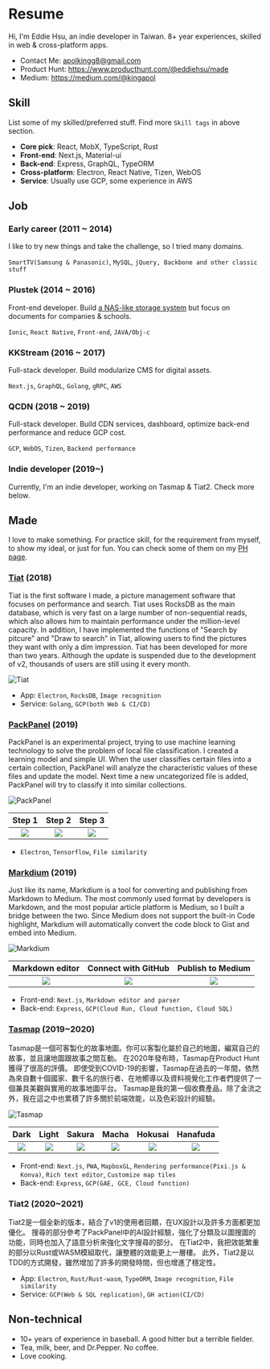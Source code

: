# Resume

Hi, I'm Eddie Hsu, an indie developer in Taiwan. 8+ year experiences, skilled in web & cross-platform apps.
* Contact Me: [apolkingg8@gmail.com](mailto:apolkingg8@gmail.com)
* Product Hunt: https://www.producthunt.com/@eddiehsu/made
* Medium: https://medium.com/@kingapol

## Skill
List some of my skilled/preferred stuff. Find more `Skill tags` in above section.
* **Core pick**: React, MobX, TypeScript, Rust
* **Front-end**: Next.js, Material-ui
* **Back-end**: Express, GraphQL, TypeORM
* **Cross-platform**: Electron, React Native, Tizen, WebOS
* **Service**: Usually use GCP, some experience in AWS


## Job

### Early career (2011 ~ 2014)
I like to try new things and take the challenge, so I tried many domains.

`SmartTV(Samsung & Panasonic)`, `MySQL`, `jQuery, Backbone and other classic stuff`

### Plustek (2014 ~ 2016)
Front-end developer. Build [a NAS-like storage system](https://plustek.com/tw/products/file-management-solution/edoc-series/index.php) but focus on documents for companies & schools.

`Ionic`, `React Native`, `Front-end`, `JAVA/Obj-c`

### KKStream (2016 ~ 2017)
Full-stack developer. Build modularize CMS for digital assets.

`Next.js`, `GraphQL`, `Golang`, `gRPC`, `AWS`

### QCDN (2018 ~ 2019)
Full-stack developer. Build CDN services, dashboard, optimize back-end performance and reduce GCP cost.

`GCP`, `WebOS`, `Tizen`, `Backend performance`

### Indie developer (2019~)
Currently, I'm an indie developer, working on Tasmap & Tiat2. Check more below.


## Made
I love to make something. For practice skill, for the requirement from myself, to show my ideal, or just for fun. You can check some of them on my [PH page](https://www.producthunt.com/@eddiehsu/made).

### [Tiat](https://tiat.app) (2018)
Tiat is the first software I made, a picture management software that focuses on performance and search.
Tiat uses RocksDB as the main database, which is very fast on a large number of non-sequential reads, which also allows him to maintain performance under the million-level capacity.
In addition, I have implemented the functions of "Search by pitcure" and "Draw to search" in Tiat, allowing users to find the pictures they want with only a dim impression.
Tiat has been developed for more than two years. Although the update is suspended due to the development of v2, thousands of users are still using it every month.

![Tiat](assets/TiatWeb.jpeg)

* App: `Electron`, `RocksDB`, `Image recognition`
* Service: `Golang`, `GCP(both Web & CI/CD)`

### [PackPanel](https://packpanel.island68.dev) (2019)
PackPanel is an experimental project, trying to use machine learning technology to solve the problem of local file classification.
I created a learning model and simple UI. When the user classifies certain files into a certain collection, PackPanel will analyze the characteristic values of these files and update the model.
Next time a new uncategorized file is added, PackPanel will try to classify it into similar collections.

![PackPanel](assets/PackPanelWeb.jpeg)

Step 1 | Step 2 | Step 3
:---:|:---:|:---:
![](assets/packpanel_demo_0.webp) | ![](assets/packpanel_demo_1.webp) | ![](assets/packpanel_demo_2.webp)

* `Electron`, `Tensorflow`, `File similarity`

### [Markdium](https://markdium.dev) (2019)
Just like its name, Markdium is a tool for converting and publishing from Markdown to Medium.
The most commonly used format by developers is Markdown, and the most popular article platform is Medium, so I built a bridge between the two.
Since Medium does not support the built-in Code highlight, Markdium will automatically convert the code block to Gist and embed into Medium.

![Markdium](assets/Markdium.jpeg)

Markdown editor | Connect with GitHub | Publish to Medium
:---:|:---:|:---:
![](assets/markdium_demo_0.webp) | ![](assets/markdium_demo_1.webp) | ![](assets/markdium_demo_2.webp)

* Front-end: `Next.js`, `Markdown editor and parser`
* Back-end: `Express`, `GCP(Cloud Run, Cloud function, Cloud SQL)`

### [Tasmap](https://tasmap.app) (2019~2020)
Tasmap是一個可客製化的故事地圖。你可以客製化屬於自己的地圖，編寫自己的故事，並且讓地圖跟故事之間互動。
在2020年發布時，Tasmap在Product Hunt獲得了很高的評價。
即使受到COVID-19的影響，Tasmap在過去的一年間，依然為來自數十個國家、數千名的旅行者、在地嚮導以及資料視覺化工作者們提供了一個兼具美觀與實用的故事地圖平台。
Tasmap是我的第一個收費產品，除了金流之外，我在這之中也累積了許多關於前端效能，以及色彩設計的經驗。

![Tasmap](assets/tasmap_demo_0.webp)

Dark|Light|Sakura|Macha|Hokusai|Hanafuda
:---:|:---:|:---:|:---:|:---:|:---:
![](assets/tasmap_demo_1.webp)|![](assets/tasmap_demo_2.webp)|![](assets/tasmap_demo_3.webp)|![](assets/tasmap_demo_4.webp)|![](assets/tasmap_demo_5.webp)|![](assets/tasmap_demo_6.webp)

* Front-end: `Next.js`, `PWA`, `MapboxGL`, `Rendering performance(Pixi.js & Konva)`, `Rich text editor`, `Customize map tiles`
* Back-end: `Express`, `GCP(GAE, GCE, Cloud function)`

### Tiat2 (2020~2021)
Tiat2是一個全新的版本，結合了v1的使用者回饋，在UX設計以及許多方面都更加優化。
搜尋的部分參考了PackPanel中的AI設計經驗，強化了分類及以圖搜圖的功能，同時也加入了語意分析來強化文字搜尋的部分。
在Tiat2中，我把效能繁重的部分以Rust或WASM模組取代，讓整體的效能更上一層樓。
此外，Tiat2是以TDD的方式開發，雖然增加了許多的開發時間，但也增進了穩定性。

* App: `Electron`, `Rust/Rust-wasm`, `TypeORM`, `Image recognition`, `File similarity`
* Service: `GCP(Web & SQL replication)`, `GH action(CI/CD)`

## Non-technical
* 10+ years of experience in baseball. A good hitter but a terrible fielder.
* Tea, milk, beer, and Dr.Pepper. No coffee.
* Love cooking.
